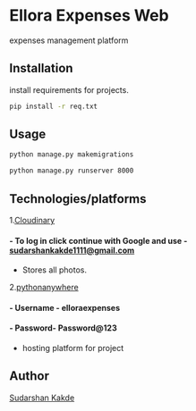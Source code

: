 # Ellora Expenses Web

expenses management platform

## Installation

install requirements for projects.

```bash
pip install -r req.txt
```

## Usage

```bash
python manage.py makemigrations

python manage.py runserver 8000

```

## Technologies/platforms

1.[Cloudinary](https://cloudinary.com/) 
#### - To log in click continue with Google and use - sudarshankakde1111@gmail.com 
- Stores all photos.

2.[pythonanywhere](https://pythonanywhere.com)
#### - Username - elloraexpenses
#### - Password- Password@123

- hosting platform for project


## Author
[Sudarshan Kakde](https://github.com/sudarshankakde)